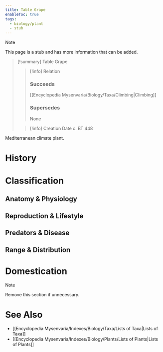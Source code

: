 ```yaml
---
title: Table Grape
enableToc: true
tags:
  - biology/plant
  - stub
---
```


> [!note]
> This page is a stub and has more information that can be added.

> [!summary] Table Grape
> > [!info] Relation
> > ### Succeeds
> > [[Encyclopedia Mysenvaria/Biology/Taxa/Climbing|Climbing]]
> > ### Supersedes
> > None
>
> > [!info] Creation Date
> > c. BT 448

Mediterranean climate plant.
# History

# Classification
## Anatomy & Physiology

## Reproduction & Lifestyle

## Predators & Disease

## Range & Distribution

# Domestication

> [!note]
> Remove this section if unnecessary.
# See Also
- [[Encyclopedia Mysenvaria/Indexes/Biology/Taxa/Lists of Taxa|Lists of Taxa]]
- [[Encyclopedia Mysenvaria/Indexes/Biology/Plants/Lists of Plants|Lists of Plants]]